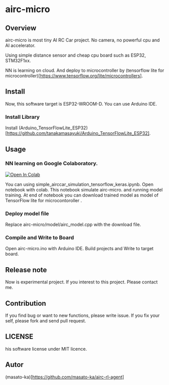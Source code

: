 # airc-micro

## Overview

airc-micro is most tiny AI RC Car project. No camera, no powerful cpu and AI accelerator.

Using simple distance sensor and cheap cpu board such as ESP32, STM32F1xx.

NN is learning on cloud. And deploy to microcontroller by (tensorflow lite for microcontroller)[https://www.tensorflow.org/lite/microcontrollers].

## Install 

Now, this software target is ESP32-WROOM-D. You can use Arduino IDE.

### Install Library

Install (Arduino_TensorFlowLite_ESP32)[https://github.com/tanakamasayuki/Arduino_TensorFlowLite_ESP32].

## Usage

### NN learning on Google Colaboratory.

[![Open In Colab](https://colab.research.google.com/assets/colab-badge.svg)](http://colab.research.google.com/github/masato-ka/blob/master/simple_airccar_simulation_tensorflow_keras.ipynb)

You can using simple_airccar_simulation_tensorflow_keras.ipynb. Open notebook with colab. This notebook simulate airc-micro. and running model training. At end of notebook you can download trained model as model of TensorFlow lite for microcontoroller .

### Deploy model file

Replace airc-micro/model/airc_model.cpp with the download file.

### Compile and Write to Board

Open airc-micro.ino with Arduino IDE. Build projects and Write to target board.

## Release note

Now is experimental project. If you interest to this project. Please contact me.

## Contribution

If you find bug or want to new functions, please write issue.
If you fix your self, please fork and send pull request.

## LICENSE

his software license under MIT licence.

## Autor 

(masato-ka)[https://github.com/masato-ka/airc-rl-agent]